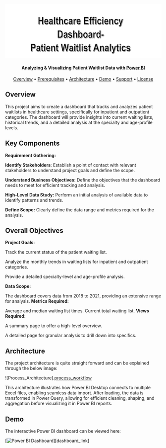 ![Project Logo][project_logo]
---

<h4 align="center">Analyzing & Visualizing Patient Waitlist Data with <a href="https://en.wikipedia.org/wiki/Microsoft_Power_BI" target="_blank">Power BI</a></h4>


<p align="center">
  <a href="#overview">Overview</a> •
  <a href="#prerequisites">Prerequisites</a> •
  <a href="#architecture">Architecture</a> •
  <a href="#demo">Demo</a> •
  <a href="#support">Support</a> •
  <a href="#license">License</a>
</p>

## Overview

This project aims to create a dashboard that tracks and analyzes patient waitlists in healthcare settings, specifically for inpatient and outpatient categories. The dashboard will provide insights into current waiting lists, historical trends, and a detailed analysis at the specialty and age-profile levels.

## Key Components

**Requirement Gathering:**

**Identify Stakeholders**: Establish a point of contact with relevant stakeholders to understand project goals and define the scope.

**Understand Business Objectives:** Define the objectives that the dashboard needs to meet for efficient tracking and analysis.

**High-Level Data Study:** Perform an initial analysis of available data to identify patterns and trends.

**Define Scope:** Clearly define the data range and metrics required for the analysis.

## Overall Objectives

**Project Goals:**

Track the current status of the patient waiting list.

Analyze the monthly trends in waiting lists for inpatient and outpatient categories.

Provide a detailed specialty-level and age-profile analysis.

**Data Scope:**

The dashboard covers data from 2018 to 2021, providing an extensive range for analysis.
**Metrics Required:**

Average and median waiting list times.
Current total waiting list.
**Views Required:**

A summary page to offer a high-level overview.

A detailed page for granular analysis to drill down into specifics.


## Architecture

The project architecture is quite straight forward and can be explained through the below image:

![Process_Architecture].[process_workflow]

This architecture illustrates how Power BI Desktop connects to multiple Excel files, enabling seamless data import. After loading, the data is transformed in Power Query, allowing for efficient cleaning, shaping, and aggregation before visualizing it in Power BI reports.

## Demo

The interactive Power BI dashboard can be viewed here:

[![Power BI Dashboard][dashboard_image]][dashboard_link]

<!-- Image Links -->

[project_logo]: Project_logo.png
[process_workflow]: Workflow.png
[dashboard_image]: https://github.com/YashwanthNomula/nomulayashu/blob/main/Resources/Dashboard_Image.png

<!-- Profile Links -->

